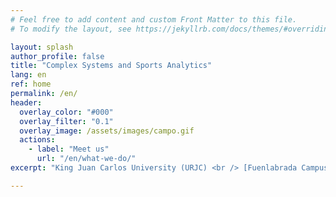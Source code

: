 ```yaml
---
# Feel free to add content and custom Front Matter to this file.
# To modify the layout, see https://jekyllrb.com/docs/themes/#overriding-theme-defaults

layout: splash
author_profile: false
title: "Complex Systems and Sports Analytics"
lang: en
ref: home
permalink: /en/
header:
  overlay_color: "#000"
  overlay_filter: "0.1"
  overlay_image: /assets/images/campo.gif
  actions:
    - label: "Meet us"
      url: "/en/what-we-do/"
excerpt: "King Juan Carlos University (URJC) <br /> [Fuenlabrada Campus](https://maps.app.goo.gl/cmeNMo9FWJqumeA96) / [Móstoles Campus](https://maps.app.goo.gl/AXTKYnZve6CeiVta7) <br /> Community of Madrid, Spain<br /> <button id='toggle-music'>i class='fas fa-spinner fa-spin'></i></button> <br /> <br /> <br /> <br /> <br /> <br /> <br /> <br /> <br /> <br /> <br /> <br /> <br /> "

---
```


<!---
Botón para reproducir el audio
-->
<audio id="bg-music" autoplay>
    <source src="{{ '/assets/partido.mp3' | relative_url }}" type="audio/mpeg">
    Your browser does not support the audio element.
</audio>
<style>
    #toggle-music {
        background: transparent; /* Transparent background */
        border: none; /* Remove button border */
        font-size: 24px; /* Adjust icon size */
        cursor: pointer;
        color: white; /* Adjust color to fit your design */
        padding: 10px;
    }

    #toggle-music:hover {
        color: #ffcc00; /* Optional: Change color on hover */
    }
</style>

<script>
    document.addEventListener("DOMContentLoaded", function() {
        var audio = document.getElementById("bg-music");
        var button = document.getElementById("toggle-music");

        // Check if user previously paused music
        var isPaused = localStorage.getItem("musicPaused") === "true";

        function updateButton() {
            button.innerHTML = audio.paused
                ? '<i class="fas fa-play"></i>'  // Show Play Icon
                : '<i class="fas fa-pause"></i>'; // Show Pause Icon
        }

        if (!isPaused) {
            audio.play().then(updateButton).catch(() => {
                console.log("Autoplay blocked. User must interact.");
                updateButton();
            });
        } else {
            updateButton();
        }

        button.addEventListener("click", function() {
            if (audio.paused) {
                audio.play();
                localStorage.setItem("musicPaused", "false");
            } else {
                audio.pause();
                localStorage.setItem("musicPaused", "true");
            }
            updateButton();
        });
    });
</script>